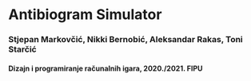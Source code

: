 # Antibiogram Simulator
### Stjepan Markovčić, Nikki Bernobić, Aleksandar Rakas, Toni Starčić
#### Dizajn i programiranje računalnih igara, 2020./2021. FIPU
